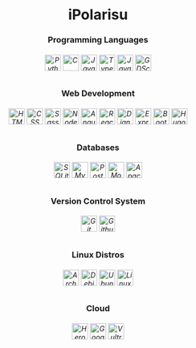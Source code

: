 <h1 align="center"> iPolarisu </h1>

<!-- programming languages -->
<h3 align="center"> Programming Languages </h3>
<h6 align="center">
    <picture>
        <source media="(prefers-color-scheme: dark)" srcset="./icons/python-white.svg">
        <source media="(prefers-color-scheme: light)" srcset="./icons/python.svg">
        <img alt="Python" height=32 src="./icons/python.svg">
    </picture>
    <picture>
        <source media="(prefers-color-scheme: dark)" srcset="./icons/c-white.svg">
        <source media="(prefers-color-scheme: light)" srcset="./icons/c.svg">
        <img alt="C" height=32 src="./icons/c.svg">
    </picture>
    <picture>
        <source media="(prefers-color-scheme: dark)" srcset="./icons/javascript-white.svg">
        <source media="(prefers-color-scheme: light)" srcset="./icons/javascript.svg">
        <img alt="JavaScript" height=32 src="./icons/javascript.svg">
    </picture>
    <picture>
        <source media="(prefers-color-scheme: dark)" srcset="./icons/typescript-white.svg">
        <source media="(prefers-color-scheme: light)" srcset="./icons/typescript.svg">
        <img alt="TypeScript" height=32 src="./icons/typescript.svg">
    </picture>
    <picture>
        <source media="(prefers-color-scheme: dark)" srcset="./icons/java-white.svg">
        <source media="(prefers-color-scheme: light)" srcset="./icons/java.svg">
        <img alt="Java" height=32 src="./icons/java.svg">
    </picture>
    <!--
    <img alt="C++" height=32 src="./icons/cplusplus.svg">
    <img alt="GO" height=32 src="./icons/go.svg">
    -->
    <picture>
        <source media="(prefers-color-scheme: dark)" srcset="./icons/godotengine-white.svg">
        <source media="(prefers-color-scheme: light)" srcset="./icons/godotengine.svg">
        <img alt="GDScript" height=32 src="./icons/godotengine.svg">
    </picture>
    <!-- Java icon by icons8 -->
</h6>


<!-- web dev -->
<h3 align="center"> Web Development </h3>
<h6 align="center">
    <img alt="HTML" height=32 src="./icons/html5.svg">
    <img alt="CSS" height=32 src="./icons/css3.svg">
    <img alt="Sass" height=32 src="./icons/sass.svg">
    <img alt="NodeJS" height=32 src="./icons/nodedotjs.svg">
    <img alt="Angular" height=32 src="./icons/angular.svg">
    <img alt="React" height=32 src="./icons/react.svg">
    <img alt="Django" height=32 src="./icons/django.svg">
    <img alt="Express" height=32 src="./icons/express.svg">
    <img alt="Bootstrap" height=32 src="./icons/bootstrap.svg">
    <img alt="Hugo" height=32 src="./icons/hugo.svg">
</h6>

<!-- data -->
<h3 align="center"> Databases </h3>
<h6 align="center">
    <img alt="SQLite" height=32 src="./icons/sqlite.svg">
    <img alt="MySQL" height=32 src="./icons/mysql.svg">
    <img alt="Postgresql" height=32 src="./icons/postgresql.svg">
    <img alt="MongoDB" height=32 src="./icons/mongodb.svg">
    <img alt="ApacheHadoop" height=32 src="./icons/apachehadoop.svg">
</h6>

<!-- vcs -->
<h3 align="center"> Version Control System </h3>
<h6 align="center">
    <img alt="Git" height=32 src="./icons/git.svg">
    <img alt="Github" height=32 src="./icons/github.svg">
    <!--
    <img alt="Gitlab" height=32 src="./icons/gitlab.svg">
    -->
</h6>

<!-- linux distros -->
<h3 align="center"> Linux Distros </h3>
<h6 align="center">
    <img alt="ArchLinux" height=32 src="./icons/archlinux.svg">
    <img alt="Debian" height=32 src="./icons/debian.svg">
    <img alt="Ubuntu" height=32 src="./icons/ubuntu.svg">
    <img alt="LinuxMint" height=32 src="./icons/linuxmint.svg">
</h6>

<!-- cloud -->
<h3 align="center"> Cloud </h3>
<h6 align="center">
    <img alt="Heroku" height=32 src="./icons/heroku.svg">
    <img alt="GoogleCloud" height=32 src="./icons/googlecloud.svg">
    <img alt="Vultr" height=32 src="./icons/vultr.svg">
</h6>